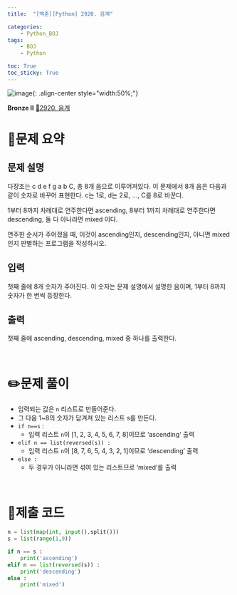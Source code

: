 ```yaml
---
title:  "[백준][Python] 2920. 음계" 

categories: 
    - Python_BOJ
tags: 
    - BOJ
    - Python

toc: True
toc_sticky: True
---
```

![image](https://github.com/user-attachments/assets/32319fe8-99e9-4031-b5d1-9f1909b510dc){: .align-center style="width:50%;"}

**Bronze Ⅱ** 
[🔗2920. 음계](https://www.acmicpc.net/problem/2920)

<h1>📝문제 요약</h1>

<h2>문제 설명</h2> 

다장조는 c d e f g a b C, 총 8개 음으로 이루어져있다. 이 문제에서 8개 음은 다음과 같이 숫자로 바꾸어 표현한다. c는 1로, d는 2로, ..., C를 8로 바꾼다.

1부터 8까지 차례대로 연주한다면 ascending, 8부터 1까지 차례대로 연주한다면 descending, 둘 다 아니라면 mixed 이다.

연주한 순서가 주어졌을 때, 이것이 ascending인지, descending인지, 아니면 mixed인지 판별하는 프로그램을 작성하시오.

<h2>입력</h2>

첫째 줄에 8개 숫자가 주어진다. 이 숫자는 문제 설명에서 설명한 음이며, 1부터 8까지 숫자가 한 번씩 등장한다.

<h2>출력</h2>

첫째 줄에 ascending, descending, mixed 중 하나를 출력한다.


<br>

<h1>✏️문제 풀이</h1>

- 입력되는 값은 `n` 리스트로 만들어준다.
- 그 다음 1~8의 숫자가 담겨져 있는 리스트 s를 만든다.
- `if n==s` :
    - 입력 리스트 `n`이 [1, 2, 3, 4, 5, 6, 7, 8]이므로 ‘ascending’ 출력
- `elif n == list(reversed(s)) :`
    - 입력 리스트 `n`이  [8, 7, 6, 5, 4, 3, 2, 1]이므로 ‘descending’ 출력
- `else :`
    - 두 경우가 아니라면 섞여 있는 리스트므로 ‘mixed’를 출력


<br>

<h1>💯제출 코드</h1>

```python
n = list(map(int, input().split()))
s = list(range(1,9))

if n == s :
    print('ascending')
elif n == list(reversed(s)) :
    print('descending')
else :
    print('mixed')
```